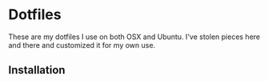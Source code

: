 # Dotfiles
These are my dotfiles I use on both OSX and Ubuntu. I've stolen pieces here and there and customized it for my own use.

## Installation


